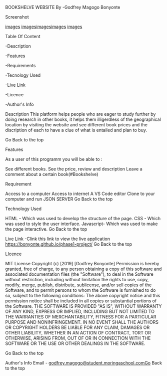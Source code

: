 BOOKSHELVE WEBSITE By -Godfrey Magogo Bonyonte

Screenshot

[images](/assets/images/Screenshot%20from%202022-06-25%2012-40-11.png) [images](/assets/images/Screenshot%20from%202022-06-25%2012-40-16.png)[images](/assets/images/Screenshot%20from%202022-06-25%2012-40-21.png)[images](/assets/images/Screenshot%20from%202022-06-25%2012-40-34.png)
[images](/assets/images/Screenshot%20from%202022-06-25%2012-40-47.png)

Table Of Content

-Description

-Features

-Requirements

-Tecnology Used

-Live Link

-Licence

-Author's Info

Description This platform helps people who are eager to study further by doing research in other books, it helps them illigerdless of the geographical location by visiting the website and see different book prices and the discription of each to have a clue of what is entailed and plan to buy.

Go Back to the top

Features

As a user of this programm you will be able to :

See different books. See the price, review and description Leave a comment about a certain book(#Bookshelve)

Requirement

Access to a computer 
Access to internet A VS Code editor 
Clone to your computer and run JSON SERVER Go Back to the top

Technology Used

HTML - Which was used to develop the structure of the page. CSS - Which was used to style the user interface. Javascript- Which was used to make the page interactive. Go Back to the top

Live Link -Clink this link to view the live application https://bonyonte.github.io/phase1-project/ Go Back to the top

LIcence

MIT License Copyright (c) [2019] [Godfrey Bonyonte] Permission is hereby granted, free of charge, to any person obtaining a copy of this software and associated documentation files (the "Software"), to deal in the Software without restriction, including without limitation the rights to use, copy, modify, merge, publish, distribute, sublicense, and/or sell copies of the Software, and to permit persons to whom the Software is furnished to do so, subject to the following conditions: The above copyright notice and this permission notice shall be included in all copies or substantial portions of the Software. THE SOFTWARE IS PROVIDED "AS IS", WITHOUT WARRANTY OF ANY KIND, EXPRESS OR IMPLIED, INCLUDING BUT NOT LIMITED TO THE WARRANTIES OF MERCHANTABILITY, FITNESS FOR A PARTICULAR PURPOSE AND NONINFRINGEMENT. IN NO EVENT SHALL THE AUTHORS OR COPYRIGHT HOLDERS BE LIABLE FOR ANY CLAIM, DAMAGES OR OTHER LIABILITY, WHETHER IN AN ACTION OF CONTRACT, TORT OR OTHERWISE, ARISING FROM, OUT OF OR IN CONNECTION WITH THE SOFTWARE OR THE USE OR OTHER DEALINGS IN THE SOFTWARE.

Go Back to the top

Author's Info Email - godfrey.magogo@student.moringaschool.comGo Back to the top